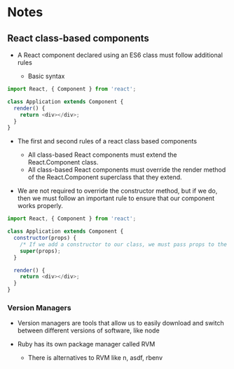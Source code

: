 # Notes

## React class-based components

- A React component declared using an ES6 class must follow additional rules

  - Basic syntax

```js
import React, { Component } from 'react';

class Application extends Component {
  render() {
    return <div></div>;
  }
}
```

- The first and second rules of a react class based components

  - All class-based React components must extend the React.Component class.
  - All class-based React components must override the render method of the React.Component superclass that they extend.

- We are not required to override the constructor method, but if we do, then we must follow an important rule to ensure that our component works properly.

```js
import React, { Component } from 'react';

class Application extends Component {
  constructor(props) {
    /* If we add a constructor to our class, we must pass props to the super class */
    super(props);
  }

  render() {
    return <div></div>;
  }
}
```

### Version Managers

- Version managers are tools that allow us to easily download and switch between different versions of software, like node

- Ruby has its own package manager called RVM
  - There is alternatives to RVM like n, asdf, rbenv
